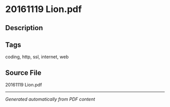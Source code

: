 # 20161119 Lion.pdf

## Description

## Tags
coding, http, ssl, internet, web

## Source File
20161119 Lion.pdf

---
*Generated automatically from PDF content*
